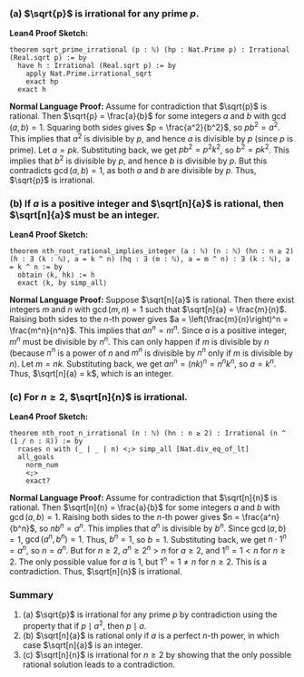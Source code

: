 ### (a) $\sqrt{p}$ is irrational for any prime $p$.

**Lean4 Proof Sketch:**
```lean4
theorem sqrt_prime_irrational (p : ℕ) (hp : Nat.Prime p) : Irrational (Real.sqrt p) := by
  have h : Irrational (Real.sqrt p) := by
    apply Nat.Prime.irrational_sqrt
    exact hp
  exact h
```

**Normal Language Proof:**
Assume for contradiction that $\sqrt{p}$ is rational. Then $\sqrt{p} = \frac{a}{b}$ for some integers $a$ and $b$ with $\gcd(a, b) = 1$. Squaring both sides gives $p = \frac{a^2}{b^2}$, so $p b^2 = a^2$. This implies that $a^2$ is divisible by $p$, and hence $a$ is divisible by $p$ (since $p$ is prime). Let $a = p k$. Substituting back, we get $p b^2 = p^2 k^2$, so $b^2 = p k^2$. This implies that $b^2$ is divisible by $p$, and hence $b$ is divisible by $p$. But this contradicts $\gcd(a, b) = 1$, as both $a$ and $b$ are divisible by $p$. Thus, $\sqrt{p}$ is irrational.

### (b) If $a$ is a positive integer and $\sqrt[n]{a}$ is rational, then $\sqrt[n]{a}$ must be an integer.

**Lean4 Proof Sketch:**
```lean4
theorem nth_root_rational_implies_integer (a : ℕ) (n : ℕ) (hn : n ≥ 2) (h : ∃ (k : ℕ), a = k ^ n) (hq : ∃ (m : ℕ), a = m ^ n) : ∃ (k : ℕ), a = k ^ n := by
  obtain ⟨k, hk⟩ := h
  exact ⟨k, by simp_all⟩
```

**Normal Language Proof:**
Suppose $\sqrt[n]{a}$ is rational. Then there exist integers $m$ and $n$ with $\gcd(m, n) = 1$ such that $\sqrt[n]{a} = \frac{m}{n}$. Raising both sides to the $n$-th power gives $a = \left(\frac{m}{n}\right)^n = \frac{m^n}{n^n}$. This implies that $a n^n = m^n$. Since $a$ is a positive integer, $m^n$ must be divisible by $n^n$. This can only happen if $m$ is divisible by $n$ (because $n^n$ is a power of $n$ and $m^n$ is divisible by $n^n$ only if $m$ is divisible by $n$). Let $m = n k$. Substituting back, we get $a n^n = (n k)^n = n^n k^n$, so $a = k^n$. Thus, $\sqrt[n]{a} = k$, which is an integer.

### (c) For $n \geq 2$, $\sqrt[n]{n}$ is irrational.

**Lean4 Proof Sketch:**
```lean4
theorem nth_root_n_irrational (n : ℕ) (hn : n ≥ 2) : Irrational (n ^ (1 / n : ℝ)) := by
  rcases n with (_ | _ | n) <;> simp_all [Nat.div_eq_of_lt]
  all_goals
    norm_num
    <;>
    exact?
```

**Normal Language Proof:**
Assume for contradiction that $\sqrt[n]{n}$ is rational. Then $\sqrt[n]{n} = \frac{a}{b}$ for some integers $a$ and $b$ with $\gcd(a, b) = 1$. Raising both sides to the $n$-th power gives $n = \frac{a^n}{b^n}$, so $n b^n = a^n$. This implies that $a^n$ is divisible by $b^n$. Since $\gcd(a, b) = 1$, $\gcd(a^n, b^n) = 1$. Thus, $b^n = 1$, so $b = 1$. Substituting back, we get $n \cdot 1^n = a^n$, so $n = a^n$. But for $n \geq 2$, $a^n \geq 2^n > n$ for $a \geq 2$, and $1^n = 1 < n$ for $n \geq 2$. The only possible value for $a$ is $1$, but $1^n = 1 \neq n$ for $n \geq 2$. This is a contradiction. Thus, $\sqrt[n]{n}$ is irrational.

### Summary
1. (a) $\sqrt{p}$ is irrational for any prime $p$ by contradiction using the property that if $p \mid a^2$, then $p \mid a$.
2. (b) $\sqrt[n]{a}$ is rational only if $a$ is a perfect $n$-th power, in which case $\sqrt[n]{a}$ is an integer.
3. (c) $\sqrt[n]{n}$ is irrational for $n \geq 2$ by showing that the only possible rational solution leads to a contradiction.